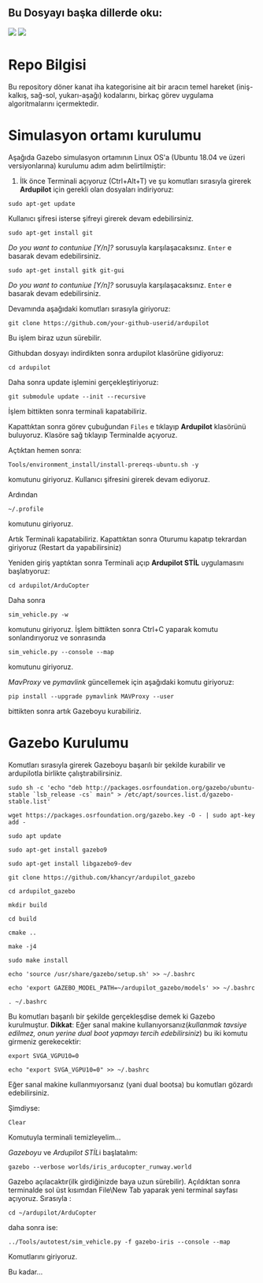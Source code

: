 ## Bu Dosyayı başka dillerde oku:
<a href="README.md"><img src="https://img.shields.io/badge/-ENGLISH-red?style=for-the-badge"></a>
<a href="README.tr.md"><img src="https://img.shields.io/badge/-T%C3%9CRK%C3%87E-red?style=for-the-badge"></a>

# Repo Bilgisi
Bu repository döner kanat iha kategorisine ait bir aracın temel hareket (iniş-kalkış, sağ-sol, yukarı-aşağı) kodalarını, birkaç görev uygulama algoritmalarını içermektedir. 

# Simulasyon ortamı kurulumu
Aşağıda Gazebo simulasyon ortamının Linux OS'a (Ubuntu 18.04 ve üzeri versiyonlarına) kurulumu adım adım belirtilmiştir:

1. İlk önce Terminali açıyoruz (Ctrl+Alt+T) ve şu komutları sırasıyla girerek **Ardupilot** için gerekli olan dosyaları indiriyoruz:
 ```
 sudo apt-get update
 ``` 
Kullanıcı şifresi isterse şifreyi girerek devam edebilirsiniz.

```
sudo apt-get install git
```

*Do you want to contuniue [Y/n]?* sorusuyla karşılaşacaksınız. `Enter` e basarak devam
edebilirsiniz.

```
sudo apt-get install gitk git-gui
```
*Do you want to contuniue [Y/n]?* sorusuyla karşılaşacaksınız. `Enter` e basarak devam
edebilirsiniz.

Devamında aşağıdaki komutları sırasıyla giriyoruz:

```
git clone https://github.com/your-github-userid/ardupilot
```

Bu işlem biraz uzun sürebilir.

Githubdan dosyayı indirdikten sonra ardupilot klasörüne gidiyoruz:

```
cd ardupilot
```

Daha sonra update işlemini gerçekleştiriyoruz:

```
git submodule update --init --recursive
```

İşlem bittikten sonra terminali kapatabiliriz.

Kapattıktan sonra görev çubuğundan `Files` e tıklayıp **Ardupilot** klasörünü buluyoruz. Klasöre sağ tıklayıp Terminalde açıyoruz.

Açtıktan hemen sonra:

```
Tools/environment_install/install-prereqs-ubuntu.sh -y
```

komutunu giriyoruz. Kullanıcı şifresini girerek devam ediyoruz.

Ardından

```
~/.profile
```

komutunu giriyoruz.

Artık Terminali kapatabiliriz. Kapattıktan sonra Oturumu kapatıp tekrardan giriyoruz (Restart da yapabilirsiniz)

Yeniden giriş yaptıktan sonra Terminali açıp **Ardupilot STİL** uygulamasını başlatıyoruz:

```
cd ardupilot/ArduCopter
```

Daha sonra

```
sim_vehicle.py -w
```

komutunu giriyoruz. İşlem bittikten sonra Ctrl+C yaparak komutu sonlandırıyoruz ve sonrasında

```
sim_vehicle.py --console --map
```

komutunu giriyoruz.

*MavProxy* ve *pymavlink* güncellemek için aşağıdaki komutu giriyoruz:

```
pip install --upgrade pymavlink MAVProxy --user
```

bittikten sonra artık Gazeboyu kurabiliriz.


# Gazebo Kurulumu

Komutları sırasıyla girerek Gazeboyu başarılı bir şekilde kurabilir ve ardupilotla
birlikte çalıştırabilirsiniz.

```
sudo sh -c 'echo "deb http://packages.osrfoundation.org/gazebo/ubuntu-stable `lsb_release -cs` main" > /etc/apt/sources.list.d/gazebo-stable.list'
```

```
wget https://packages.osrfoundation.org/gazebo.key -O - | sudo apt-key add -
```

```
sudo apt update
```

```
sudo apt-get install gazebo9
```

```
sudo apt-get install libgazebo9-dev
```

```
git clone https://github.com/khancyr/ardupilot_gazebo
```

```
cd ardupilot_gazebo
```

```
mkdir build
```

```
cd build
```

```
cmake ..
```

```
make -j4
```

```
sudo make install
```

```
echo 'source /usr/share/gazebo/setup.sh' >> ~/.bashrc
```

```
echo 'export GAZEBO_MODEL_PATH=~/ardupilot_gazebo/models' >> ~/.bashrc
```

```
. ~/.bashrc
```

Bu komutları başarılı bir şekilde gerçekleşdise demek ki Gazebo kurulmuştur. **Dikkat**: Eğer sanal makine kullanıyorsanız(*kullanmak tavsiye edilmez, onun yerine dual boot yapmayı tercih edebilirsiniz*) bu iki komutu girmeniz gerekecektir:

```
export SVGA_VGPU10=0
```
```
echo "export SVGA_VGPU10=0" >> ~/.bashrc
```

Eğer sanal makine kullanmıyorsanız (yani dual bootsa) bu komutları gözardı edebilirsiniz.

Şimdiyse:

```
Clear
```

Komutuyla terminali temizleyelim...

*Gazeboyu* ve *Ardupilot STİL*i başlatalım:

```
gazebo --verbose worlds/iris_arducopter_runway.world
```

Gazebo açılacaktır(ilk girdiğinizde baya uzun sürebilir). Açıldıktan sonra terminalde sol üst kısımdan File\New Tab yaparak yeni terminal
sayfası açıyoruz. Sırasıyla :

```
cd ~/ardupilot/ArduCopter
```

daha sonra ise:

```
../Tools/autotest/sim_vehicle.py -f gazebo-iris --console --map
```

Komutlarını giriyoruz.

Bu kadar...
